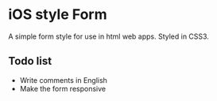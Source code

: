 iOS style Form
==============

A simple form style for use in html web apps. Styled in CSS3.

Todo list
---------

- Write comments in English
- Make the form responsive
